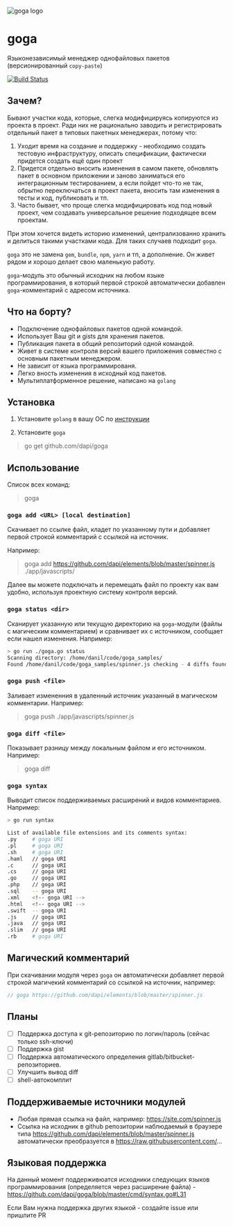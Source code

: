 ![goga logo](https://raw.githubusercontent.com/dapi/goga/master/assets/goga.png)

# goga

Языконезависимый менеджер однофайловых пакетов (версионированный `copy-paste`)

[![Build Status](https://travis-ci.org/dapi/goga.svg?branch=master)](https://travis-ci.org/dapi/goga)

## Зачем?

Бывают участки кода, которые, слегка модифицируясь копируются из проекта в проект. Ради них не рационально заводить и регистрировать отдельный пакет в типовых пакетных менеджерах, потому что:

1. Уходит время на создание и поддержку - необходимо создать тестовую инфраструктуру, описать спецификации, фактически придется создать ещё один проект
2. Придется отдельно вносить изменения в самом пакете, обновлять пакет в основном приложении и заново заниматься его интеграционным тестированием, а если пойдет что-то не так, обрытно переключаться в проект пакета, вносить там изменения в тесты и код, публиковать и тп.
3. Часто бывает, что проще слегка модифицировать код под новый проект, чем создавать универсальное решение подходящее всем проектам.

При этом хочется видеть историю изменений, централизованно хранить и делиться такими участками кода. Для таких случаев подходит `goga`.

`goga` это не замена `gem`, `bundle`, `npm`, `yarn` и тп, а дополнение. Он живет рядом и хорошо делает свою маленькую работу.

`goga`-модуль это обычный исходник на любом языке программирования, в который первой строкой автоматически добавлен `goga`-комментарий с адресом источника.

## Что на борту?

* Подключение однофайловых пакетов одной командой.
* Использует Ваш git и gists для хранения пакетов.
* Публикация пакета в общий репозиторий одной командой.
* Живет в системе контроля версий вашего приложения совместно с основным пакетным менеджером.
* Не зависит от языка программированя.
* Легко вность изменения в исходный код пакетов.
* Мультиплатформенное решение, написано на `golang`

## Установка

1. Установите `golang` в вашу ОС по [инструкции](https://golang.org/doc/install)

2. Установите `goga`

> go get github.com/dapi/goga

## Использование

Список всех команд:

> goga

### `goga add <URL> [local destination]`

Скачивает по ссылке файл, кладет по указанному пути и добавляет первой строкой комментарий с ссылкой на источник.

Например: 

> goga add https://github.com/dapi/elements/blob/master/spinner.js ./app/javascripts/

Далее вы можете подключать и перемещать файл по проекту как вам удобно, используя проектную систему контроля версий.

### `goga status <dir>`

Сканирует указанную или текущую директорию на `goga`-модули (файлы с магическим комментарием) и сравнивает их с источником, сообщает если нашел изменения. Например:

```sh
> go run ./goga.go status
Scanning directory: /home/danil/code/goga_samples/
Found /home/danil/code/goga_samples/spinner.js checking - 4 diffs found
```

### `goga push <file>`

Заливает измененния в удаленный источник указанный в магическом комментарии. Например:

> goga push ./app/javascripts/spinner.js

### `goga diff <file>`

Показывает разницу между локальным файлом и его источником. Например:

> goga diff

### `goga syntax`

Выводит список поддерживаемых расширений и видов комментариев. Например:

```sh
> go run syntax

List of available file extensions and its comments syntax:
.py     # goga URI
.pl     # goga URI
.sh     # goga URI
.haml   // goga URI
.c      // goga URI
.cs     // goga URI
.go     // goga URI
.php    // goga URI
.sql    -- goga URI
.xml    <!-- goga URI -->
.html   <!-- goga URI -->
.swift  -- goga URI
.js     // goga URI
.java   // goga URI
.slim   // goga URI
.rb     # goga URI
```

## Магический комментарий

При скачивании модуля через `goga` он автоматически добавляет первой строкой магичекий комментарий со ссылкой на источник, например:

```javascript
// goga https://github.com/dapi/elements/blob/master/spinner.js
```

## Планы

* [ ] Поддержка доступа к git-репозиторию по логин/пароль (сейчас только ssh-ключи)
* [ ] Поддержка gist
* [ ] Поддержка автоматического определения gitlab/bitbucket-репозиториев.
* [ ] Улучшить вывод diff
* [ ] shell-автокомплит

## Поддерживаемые источники модулей

* Любая прямая ссылка на файл, например: https://site.com/spinner.js
* Ссылка на исходник в github репозитории наблюдаемый в браузере типа https://github.com/dapi/elements/blob/master/spinner.js автоматически преобразуется в https://raw.githubusercontent.com/...

## Языковая поддержка

На данный момент поддерживюатся исходники следующих языков программирования
(определяется через расширение файла) - https://github.com/dapi/goga/blob/master/cmd/syntax.go#L31

Если Вам нужна поддержка других языкой - создайте issue или пришлите PR
